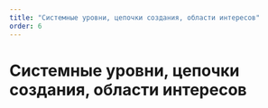 ```yaml
---
title: "Системные уровни, цепочки создания, области интересов"
order: 6
---
```


# Системные уровни, цепочки создания, области интересов

